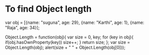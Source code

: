 # To find Object length
 
var obj = [{name: "suguna", age: 29}, {name: "Karthi", age: 1}, {name: "Raja", age: 34}];

Object.Length = function(obj){
	var size = 0, key;
  for (key in obj){
  	if(obj.hasOwnProperty(key))  size++;
  }
  return size;
};
var size = Object.Length(obj);
alert(size + " " + Object.Length(obj[0]));
